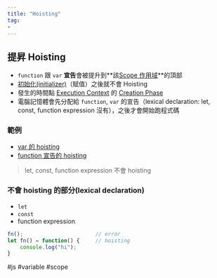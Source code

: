 ```yaml
---
title: "Hoisting"
tag: 
- 
---
```

## 提昇 Hoisting
- `function` 跟 `var` **宣告**會被提升到**該[Scope 作用域](Scope%20作用域.md)**的頂部
- [初始化(initializer)](初始化(initializer).md)（賦值）之後就不會 Hoisting
- 發生的時間點 [Execution Context](Execution%20Context.md) 的 [Creation Phase](Creation%20Phase.md)
- 電腦記憶體會先分配給 `function`, `var` 的宣告（lexical declaration: let, const, function expression 沒有），之後才會開始跑程式碼

### 範例
- [var 的 hoisting](var%20的%20hoisting.md)
- [function 宣告的 hoisting](function%20宣告的%20hoisting.md)

> let, const, function expression 不會 hoisting

### 不會 hoisting 的部分(lexical declaration)
- `let`
- `const`
- function expression

```js
fn();						// error
let fn() = function() {		// hoisting
	console.log("hi");
}
```

#js #variable #scope